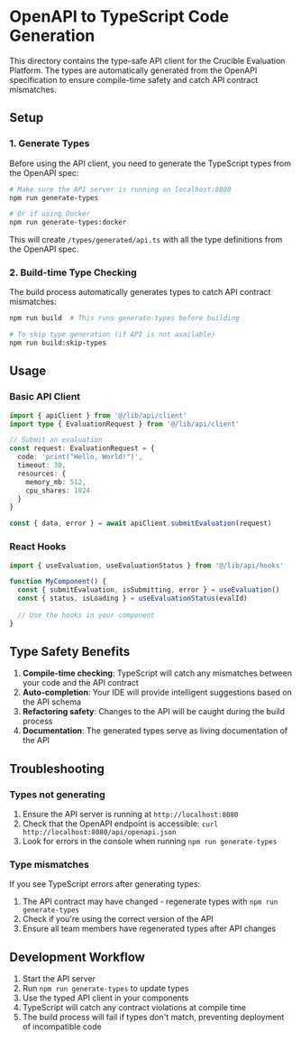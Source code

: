 # OpenAPI to TypeScript Code Generation

This directory contains the type-safe API client for the Crucible Evaluation Platform. The types are automatically generated from the OpenAPI specification to ensure compile-time safety and catch API contract mismatches.

## Setup

### 1. Generate Types

Before using the API client, you need to generate the TypeScript types from the OpenAPI spec:

```bash
# Make sure the API server is running on localhost:8080
npm run generate-types

# Or if using Docker
npm run generate-types:docker
```

This will create `/types/generated/api.ts` with all the type definitions from the OpenAPI spec.

### 2. Build-time Type Checking

The build process automatically generates types to catch API contract mismatches:

```bash
npm run build  # This runs generate-types before building

# To skip type generation (if API is not available)
npm run build:skip-types
```

## Usage

### Basic API Client

```typescript
import { apiClient } from '@/lib/api/client'
import type { EvaluationRequest } from '@/lib/api/client'

// Submit an evaluation
const request: EvaluationRequest = {
  code: 'print("Hello, World!")',
  timeout: 30,
  resources: {
    memory_mb: 512,
    cpu_shares: 1024
  }
}

const { data, error } = await apiClient.submitEvaluation(request)
```

### React Hooks

```typescript
import { useEvaluation, useEvaluationStatus } from '@/lib/api/hooks'

function MyComponent() {
  const { submitEvaluation, isSubmitting, error } = useEvaluation()
  const { status, isLoading } = useEvaluationStatus(evalId)
  
  // Use the hooks in your component
}
```

## Type Safety Benefits

1. **Compile-time checking**: TypeScript will catch any mismatches between your code and the API contract
2. **Auto-completion**: Your IDE will provide intelligent suggestions based on the API schema
3. **Refactoring safety**: Changes to the API will be caught during the build process
4. **Documentation**: The generated types serve as living documentation of the API

## Troubleshooting

### Types not generating

1. Ensure the API server is running at `http://localhost:8080`
2. Check that the OpenAPI endpoint is accessible: `curl http://localhost:8080/api/openapi.json`
3. Look for errors in the console when running `npm run generate-types`

### Type mismatches

If you see TypeScript errors after generating types:

1. The API contract may have changed - regenerate types with `npm run generate-types`
2. Check if you're using the correct version of the API
3. Ensure all team members have regenerated types after API changes

## Development Workflow

1. Start the API server
2. Run `npm run generate-types` to update types
3. Use the typed API client in your components
4. TypeScript will catch any contract violations at compile time
5. The build process will fail if types don't match, preventing deployment of incompatible code